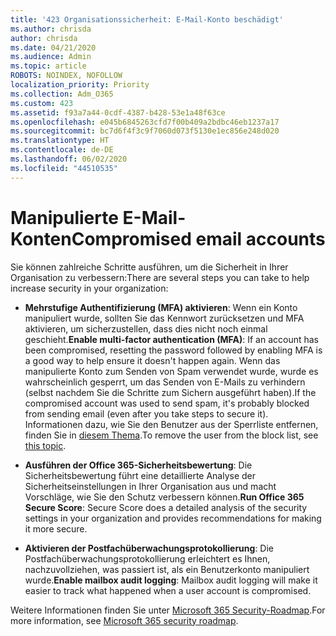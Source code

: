 ```yaml
---
title: '423 Organisationssicherheit: E-Mail-Konto beschädigt'
ms.author: chrisda
author: chrisda
ms.date: 04/21/2020
ms.audience: Admin
ms.topic: article
ROBOTS: NOINDEX, NOFOLLOW
localization_priority: Priority
ms.collection: Adm_O365
ms.custom: 423
ms.assetid: f93a7a44-0cdf-4387-b428-53e1a48f63ce
ms.openlocfilehash: e045b6845263cfd7f00b409a2bdbc46eb1237a17
ms.sourcegitcommit: bc7d6f4f3c9f7060d073f5130e1ec856e248d020
ms.translationtype: HT
ms.contentlocale: de-DE
ms.lasthandoff: 06/02/2020
ms.locfileid: "44510535"
---
```

# <a name="compromised-email-accounts"></a><span data-ttu-id="6ce5a-102">Manipulierte E-Mail-Konten</span><span class="sxs-lookup"><span data-stu-id="6ce5a-102">Compromised email accounts</span></span>

<span data-ttu-id="6ce5a-103">Sie können zahlreiche Schritte ausführen, um die Sicherheit in Ihrer Organisation zu verbessern:</span><span class="sxs-lookup"><span data-stu-id="6ce5a-103">There are several steps you can take to help increase security in your organization:</span></span>

- <span data-ttu-id="6ce5a-104">**Mehrstufige Authentifizierung (MFA) aktivieren**: Wenn ein Konto manipuliert wurde, sollten Sie das Kennwort zurücksetzen und MFA aktivieren, um sicherzustellen, dass dies nicht noch einmal geschieht.</span><span class="sxs-lookup"><span data-stu-id="6ce5a-104">**Enable multi-factor authentication (MFA)**: If an account has been compromised, resetting the password followed by enabling MFA is a good way to help ensure it doesn't happen again.</span></span> <span data-ttu-id="6ce5a-105">Wenn das manipulierte Konto zum Senden von Spam verwendet wurde, wurde es wahrscheinlich gesperrt, um das Senden von E-Mails zu verhindern (selbst nachdem Sie die Schritte zum Sichern ausgeführt haben).</span><span class="sxs-lookup"><span data-stu-id="6ce5a-105">If the compromised account was used to send spam, it's probably blocked from sending email (even after you take steps to secure it).</span></span> <span data-ttu-id="6ce5a-106">Informationen dazu, wie Sie den Benutzer aus der Sperrliste entfernen, finden Sie in [diesem Thema](https://technet.microsoft.com/library/ms.exch.eac.actioncenter.aspx).</span><span class="sxs-lookup"><span data-stu-id="6ce5a-106">To remove the user from the block list, see [this topic](https://technet.microsoft.com/library/ms.exch.eac.actioncenter.aspx).</span></span>

- <span data-ttu-id="6ce5a-107">**Ausführen der Office 365-Sicherheitsbewertung**: Die Sicherheitsbewertung führt eine detaillierte Analyse der Sicherheitseinstellungen in Ihrer Organisation aus und macht Vorschläge, wie Sie den Schutz verbessern können.</span><span class="sxs-lookup"><span data-stu-id="6ce5a-107">**Run Office 365 Secure Score**: Secure Score does a detailed analysis of the security settings in your organization and provides recommendations for making it more secure.</span></span>

- <span data-ttu-id="6ce5a-108">**Aktivieren der Postfachüberwachungsprotokollierung**: Die Postfachüberwachungsprotokollierung erleichtert es Ihnen, nachzuvollziehen, was passiert ist, als ein Benutzerkonto manipuliert wurde.</span><span class="sxs-lookup"><span data-stu-id="6ce5a-108">**Enable mailbox audit logging**: Mailbox audit logging will make it easier to track what happened when a user account is compromised.</span></span>

<span data-ttu-id="6ce5a-109">Weitere Informationen finden Sie unter [Microsoft 365 Security-Roadmap](https://docs.microsoft.com/microsoft-365/security/office-365-security/security-roadmap).</span><span class="sxs-lookup"><span data-stu-id="6ce5a-109">For more information, see [Microsoft 365 security roadmap](https://docs.microsoft.com/microsoft-365/security/office-365-security/security-roadmap).</span></span>
